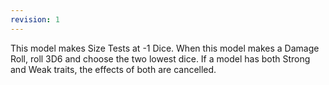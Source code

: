 ```yaml
---
revision: 1
---
```

This model makes Size Tests at -1 Dice.
When this model makes a Damage Roll, roll 3D6 and choose the two lowest dice.
If a model has both Strong and Weak traits, the effects of both are cancelled.
